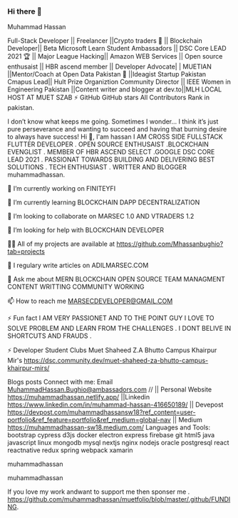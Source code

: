 ### Hi there 👋

Muhammad Hassan

Full-Stack Developer || Freelancer ||Crypto traders 🤝 || Blockchain Developer|| Beta Microsoft Learn Student Ambassadors || DSC Core LEAD 2021 🏆 || Major League Hacking|| Amazon WEB Services || Open source enthusaist || HBR ascend member || Developer Advocate| | MUETIAN ||Mentor/Coach at Open Data Pakistan 🤝 ||Ideagist Startup Pakistan Cmapus Lead|| Hult Prize Organiztion Community Director || IEEE Women in Engineering Pakistan ||Content writer and blogger at dev.to||MLH LOCAL HOST AT MUET SZAB ⚡️ GitHub GitHub stars All Contributors Rank in pakistan.

I don’t know what keeps me going. Sometimes I wonder… I think it’s just pure perseverance and wanting to succeed and having that burning desire to always have success! Hi 👋, I'am hassan I AM CROSS SIDE FULLSTACK FLUTTER DEVELOPER . OPEN SOURCE ENTHUSAIST .BLOCKCHAIN EVENGLIST . MEMBER OF HBR ASCEND SELECT .GOOGLE DSC CORE LEAD 2021 . PASSIONAT TOWARDS BUILDING AND DELIVERING BEST SOLUTIONS . TECH ENTHUSIAST . WRITTER AND BLOGGER muhammadhassan.

🔭 I’m currently working on FINITEYFI

🌱 I’m currently learning BLOCKCHAIN DAPP DECENTRALIZATION

👯 I’m looking to collaborate on MARSEC 1.0 AND VTRADERS 1.2

🤝 I’m looking for help with BLOCKCHAIN DEVELOPER

👨‍💻 All of my projects are available at https://github.com/Mhassanbughio?tab=projects

📝 I regulary write articles on ADILMARSEC.COM

💬 Ask me about MERN BLOCKCHAIN OPEN SOURCE TEAM MANAGMENT CONTENT WRITTING COMMUNITY WORKING

📫 How to reach me MARSECDEVELOPER@GMAIL.COM

⚡ Fun fact I AM VERY PASSIONET AND TO THE POINT GUY I LOVE TO SOLVE PROBLEM AND LEARN FROM THE CHALLENGES . I DONT BELIVE IN SHORTCUTS AND FRAUDS .
   
⚡️ Developer Student Clubs Muet Shaheed Z.A Bhutto Campus Khairpur Mir's     https://dsc.community.dev/muet-shaheed-za-bhutto-campus-khairpur-mirs/

Blogs posts Connect with me: Email MuhammadHassan.Bughio@ambassadors.com // || Personal Website https://muhammadhassan.netlify.app/ ||Linkedin https://www.linkedin.com/in/muhammad-hassan-416650189/ || Devepost https://devpost.com/muhammadhassansw18?ref_content=user-portfolio&ref_feature=portfolio&ref_medium=global-nav || Medium https://muhammadhassan-sw18.medium.com/ Languages and Tools: bootstrap cypress d3js docker electron express firebase git html5 java javascript linux mongodb mysql nextjs nginx nodejs oracle postgresql react reactnative redux spring webpack xamarin

muhammadhassan

muhammadhassan

If you love my work andwant to support me then sponser me . https://github.com/muhammadhassan/muetfolio/blob/master/.github/FUNDING.

